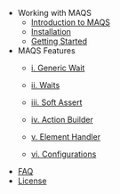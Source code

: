 - Working with MAQS
	- [Introduction to MAQS](MAQS_5.0.0/Introduction.md)
	- [Installation](MAQS_5.0.0/Installation.md)
	- [Getting Started](MAQS_5.0.0/Getting-Started.md)
- MAQS Features
	- [i. Generic Wait](MAQS_5.0.0/Generic-Waits.md)

	- [ii. Waits](MAQS_5.0.0/Waits.md)

	- [iii. Soft Assert](MAQS_5.0.0/Soft-Asserts.md)

	- [iv. Action Builder](MAQS_5.0.0/Action-Builder.md)

	- [v. Element Handler](MAQS_5.0.0/Element-Handler.md)

	- [vi. Configurations](MAQS_5.0.0/Configuration.md)
- [FAQ](MAQS_5.0.0/MAQS-FAQ.md)
- [License](MAQS_5.0.0/License.md)